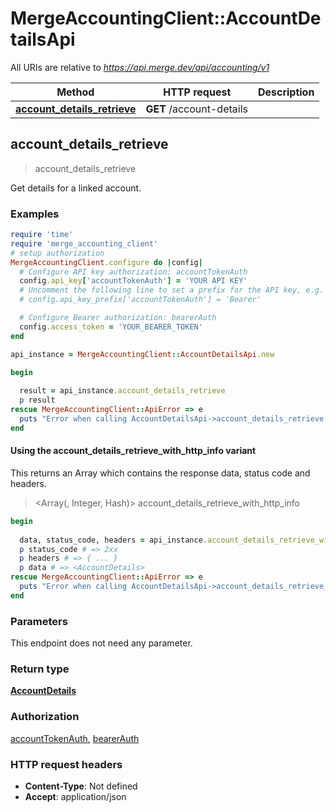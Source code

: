 # MergeAccountingClient::AccountDetailsApi

All URIs are relative to *https://api.merge.dev/api/accounting/v1*

| Method | HTTP request | Description |
| ------ | ------------ | ----------- |
| [**account_details_retrieve**](AccountDetailsApi.md#account_details_retrieve) | **GET** /account-details |  |


## account_details_retrieve

> <AccountDetails> account_details_retrieve



Get details for a linked account.

### Examples

```ruby
require 'time'
require 'merge_accounting_client'
# setup authorization
MergeAccountingClient.configure do |config|
  # Configure API key authorization: accountTokenAuth
  config.api_key['accountTokenAuth'] = 'YOUR API KEY'
  # Uncomment the following line to set a prefix for the API key, e.g. 'Bearer' (defaults to nil)
  # config.api_key_prefix['accountTokenAuth'] = 'Bearer'

  # Configure Bearer authorization: bearerAuth
  config.access_token = 'YOUR_BEARER_TOKEN'
end

api_instance = MergeAccountingClient::AccountDetailsApi.new

begin
  
  result = api_instance.account_details_retrieve
  p result
rescue MergeAccountingClient::ApiError => e
  puts "Error when calling AccountDetailsApi->account_details_retrieve: #{e}"
end
```

#### Using the account_details_retrieve_with_http_info variant

This returns an Array which contains the response data, status code and headers.

> <Array(<AccountDetails>, Integer, Hash)> account_details_retrieve_with_http_info

```ruby
begin
  
  data, status_code, headers = api_instance.account_details_retrieve_with_http_info
  p status_code # => 2xx
  p headers # => { ... }
  p data # => <AccountDetails>
rescue MergeAccountingClient::ApiError => e
  puts "Error when calling AccountDetailsApi->account_details_retrieve_with_http_info: #{e}"
end
```

### Parameters

This endpoint does not need any parameter.

### Return type

[**AccountDetails**](AccountDetails.md)

### Authorization

[accountTokenAuth](../README.md#accountTokenAuth), [bearerAuth](../README.md#bearerAuth)

### HTTP request headers

- **Content-Type**: Not defined
- **Accept**: application/json


